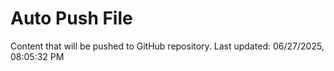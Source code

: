# Auto Push File

Content that will be pushed to GitHub repository.
Last updated: 06/27/2025, 08:05:32 PM
